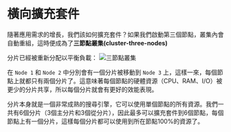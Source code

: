 # 橫向擴充套件

隨著應用需求的增長，我們該如何擴充套件？如果我們啟動第三個節點，叢集內會自動重組，這時便成為了**三節點叢集(cluster-three-nodes)**

分片已經被重新分配以平衡負載：
![三節點叢集](../images/02-04_three_nodes.png)

在 `Node 1` 和 `Node 2` 中分別會有一個分片被移動到 `Node 3` 上，這樣一來，每個節點上就都只有兩個分片了。這意味著每個節點的硬體資源（CPU、RAM、I/O）被更少的分片共享，所以每個分片就會有更好的效能表現。

分片本身就是一個非常成熟的搜尋引擎，它可以使用單個節點的所有資源。我們一共有6個分片（3個主分片和3個從分片），因此最多可以擴充套件到6個節點，每個節點上有一個分片，這樣每個分片都可以使用到所在節點100%的資源了。
